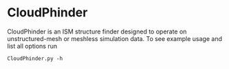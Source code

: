 # CloudPhinder

CloudPhinder is an ISM structure finder designed to operate on unstructured-mesh or meshless simulation data. To see example usage and list all options run

``CloudPhinder.py -h``

